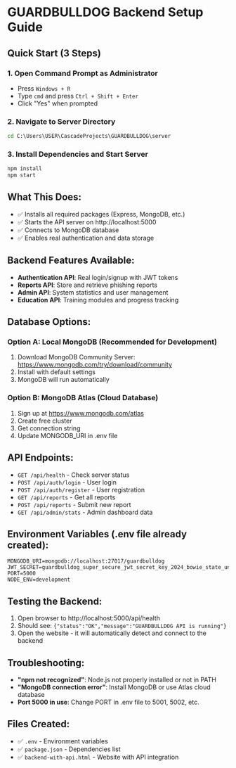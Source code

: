 # GUARDBULLDOG Backend Setup Guide

## Quick Start (3 Steps)

### 1. Open Command Prompt as Administrator
- Press `Windows + R`
- Type `cmd` and press `Ctrl + Shift + Enter`
- Click "Yes" when prompted

### 2. Navigate to Server Directory
```cmd
cd C:\Users\USER\CascadeProjects\GUARDBULLDOG\server
```

### 3. Install Dependencies and Start Server
```cmd
npm install
npm start
```

## What This Does:
- ✅ Installs all required packages (Express, MongoDB, etc.)
- ✅ Starts the API server on http://localhost:5000
- ✅ Connects to MongoDB database
- ✅ Enables real authentication and data storage

## Backend Features Available:
- **Authentication API**: Real login/signup with JWT tokens
- **Reports API**: Store and retrieve phishing reports
- **Admin API**: System statistics and user management
- **Education API**: Training modules and progress tracking

## Database Options:

### Option A: Local MongoDB (Recommended for Development)
1. Download MongoDB Community Server: https://www.mongodb.com/try/download/community
2. Install with default settings
3. MongoDB will run automatically

### Option B: MongoDB Atlas (Cloud Database)
1. Sign up at https://www.mongodb.com/atlas
2. Create free cluster
3. Get connection string
4. Update MONGODB_URI in .env file

## API Endpoints:
- `GET /api/health` - Check server status
- `POST /api/auth/login` - User login
- `POST /api/auth/register` - User registration
- `GET /api/reports` - Get all reports
- `POST /api/reports` - Submit new report
- `GET /api/admin/stats` - Admin dashboard data

## Environment Variables (.env file already created):
```
MONGODB_URI=mongodb://localhost:27017/guardbulldog
JWT_SECRET=guardbulldog_super_secure_jwt_secret_key_2024_bowie_state_university_cybersecurity
PORT=5000
NODE_ENV=development
```

## Testing the Backend:
1. Open browser to http://localhost:5000/api/health
2. Should see: `{"status":"OK","message":"GUARDBULLDOG API is running"}`
3. Open the website - it will automatically detect and connect to the backend

## Troubleshooting:
- **"npm not recognized"**: Node.js not properly installed or not in PATH
- **"MongoDB connection error"**: Install MongoDB or use Atlas cloud database
- **Port 5000 in use**: Change PORT in .env file to 5001, 5002, etc.

## Files Created:
- ✅ `.env` - Environment variables
- ✅ `package.json` - Dependencies list
- ✅ `backend-with-api.html` - Website with API integration
